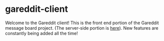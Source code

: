 # gareddit-client

Welcome to the Gareddit client! This is the front end portion of the Gareddit message board project. (The server-side portion is [here](https://github.com/gstern921/gareddit-server)). New features are constantly being added all the time!
